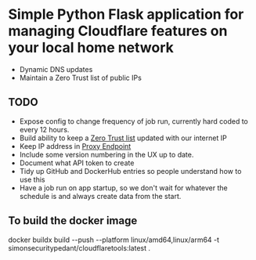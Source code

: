 # Simple Python Flask application for managing Cloudflare features on your local home network

- Dynamic DNS updates
- Maintain a Zero Trust list of public IPs

## TODO

- Expose config to change frequency of job run, currently hard coded to every 12 hours.
- Build ability to keep a [Zero Trust list](https://developers.cloudflare.com/api/operations/zero-trust-lists-update-zero-trust-list) updated with our internet IP
- Keep IP address in [Proxy Endpoint](https://developers.cloudflare.com/api/operations/zero-trust-gateway-proxy-endpoints-update-proxy-endpoint)
- Include some version numbering in the UX up to date.
- Document what API token to create
- Tidy up GitHub and DockerHub entries so people understand how to use this
- Have a job run on app startup, so we don't wait for whatever the schedule is and always create data from the start.

## To build the docker image

docker buildx build --push --platform linux/amd64,linux/arm64 -t simonsecuritypedant/cloudflaretools:latest .